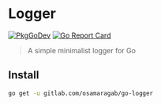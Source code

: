 # Logger

[![PkgGoDev](https://pkg.go.dev/badge/gitlab.com/osamaragab/go-logger)](https://pkg.go.dev/gitlab.com/osamaragab/go-logger)
[![Go Report Card](https://goreportcard.com/badge/gitlab.com/osamaragab/go-logger)](https://goreportcard.com/report/gitlab.com/osamaragab/go-logger)

> A simple minimalist logger for Go

## Install

```sh
go get -u gitlab.com/osamaragab/go-logger
```
